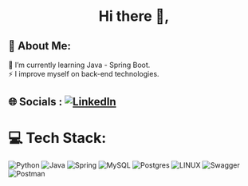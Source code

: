<h1 align="center">Hi there 👋,</h1>

<!--
**fatihustunx/fatihustunx** is a ✨ _special_ ✨ repository because its `README.md` (this file) appears on your GitHub profile.
-->

## 💫 About Me:
🌱 I’m currently learning Java - Spring Boot.<br>⚡ I improve myself on back-end technologies.<br>


## 🌐 Socials : [![LinkedIn](https://img.shields.io/badge/LinkedIn-%230077B5.svg?logo=linkedin&logoColor=white)](https://linkedin.com/in/fatihustunx) 

# 💻 Tech Stack:
![Python](https://img.shields.io/badge/python-3670A0?style=for-the-badge&logo=python&logoColor=ffdd54) ![Java](https://img.shields.io/badge/java-%23ED8B00.svg?style=for-the-badge&logo=java&logoColor=white) ![Spring](https://img.shields.io/badge/spring-%236DB33F.svg?style=for-the-badge&logo=spring&logoColor=white) ![MySQL](https://img.shields.io/badge/mysql-%2300f.svg?style=for-the-badge&logo=mysql&logoColor=white) ![Postgres](https://img.shields.io/badge/postgres-%23316192.svg?style=for-the-badge&logo=postgresql&logoColor=white) ![LINUX](https://img.shields.io/badge/Linux-FCC624?style=for-the-badge&logo=linux&logoColor=black) ![Swagger](https://img.shields.io/badge/-Swagger-%23Clojure?style=for-the-badge&logo=swagger&logoColor=white) ![Postman](https://img.shields.io/badge/Postman-FF6C37?style=for-the-badge&logo=postman&logoColor=white)

